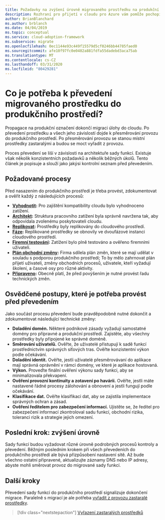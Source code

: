 ```yaml
---
title: Požadavky na zvýšení úrovně migrovaného prostředku na produkční
description: Rozhraní pro přijetí v cloudu pro Azure vám pomůže pochopit běžné úkoly a standardní požadavky na podporu migrovaného prostředku do produkčního prostředí.
author: BrianBlanchard
ms.author: brblanch
ms.date: 04/04/2019
ms.topic: conceptual
ms.service: cloud-adoption-framework
ms.subservice: migrate
ms.openlocfilehash: 0ec1144e93c449f15579d5cf0246bb44785faed0
ms.sourcegitcommit: afe10f97fc0e0402a881fdfa55dadebd3aca75ab
ms.translationtype: MT
ms.contentlocale: cs-CZ
ms.lasthandoff: 03/31/2020
ms.locfileid: "80429281"
---
```

<!-- cSpell:ignore CISO prepromotion -->

<!-- markdownlint-disable MD026 -->

# <a name="what-is-required-to-promote-a-migrated-resource-to-production"></a>Co je potřeba k převedení migrovaného prostředku do produkčního prostředí?

Propagace na produkční označení dokončí migraci úlohy do cloudu. Po převedení prostředku a všech jeho závislostí dojde k přesměrování provozu do produkčního prostředí. Po přesměrování provozu se stanou místní prostředky zastaralými a budou se moct vyřadit z provozu.

Proces převedení se liší v závislosti na architektuře sady funkcí. Existuje však několik konzistentních požadavků a několik běžných úkolů. Tento článek je popisuje a slouží jako jakýsi kontrolní seznam před převedením.

## <a name="prerequisite-processes"></a>Požadované procesy

Před nasazením do produkčního prostředí je třeba provést, zdokumentovat a ověřit každý z následujících procesů:

- **[Vyhodnotit](../assess/index.md):** Pro zajištění kompatibility cloudu bylo vyhodnoceno zatížení.
- **[Architekt](../assess/architect.md):** Struktura pracovního zatížení byla správně navržena tak, aby odpovídala zvolenému poskytovateli cloudu.
- **[Replikovat](../migrate/replicate.md):** Prostředky byly replikovány do cloudového prostředí.
- **[Fáze](../migrate/stage.md):** Replikované prostředky se obnovily ve dvoufázové instanci cloudového prostředí.
- **[Firemní testování](./business-test.md):** Zatížení bylo plně testováno a ověřeno firemními uživateli.
- **[Plán obchodní změny](./business-change-plan.md):** Firma sdílela plán změn, které se mají udělat v souladu s podporou produkčního prostředí; To by mělo zahrnovat plán přijetí uživateli, změny obchodních procesů, uživatele, kteří vyžadují školení, a časové osy pro různé aktivity.
- **[Připraveno](./ready.md):** Obecně platí, že před povýšením je nutné provést řadu technických změn.

## <a name="best-practices-to-execute-prior-to-promotion"></a>Osvědčené postupy, které je potřeba provést před převedením

Jako součást procesu převedení bude pravděpodobně nutné dokončit a zdokumentovat následující technické změny:

- **Doladění domén.** Některé podnikové zásady vyžadují samostatné domény pro přípravné a produkční prostředí. Zajistěte, aby všechny prostředky byly připojené ke správné doméně.
- **Směrování uživatelů.** Ověřte, že uživatelé přistupují k sadě funkcí prostřednictvím správných síťových tras. Ověřte konzistentní výkon podle očekávání.
- **Doladění identit.** Ověřte, jestli uživatelé přesměrovávaní do aplikace mají správná oprávnění v rámci domény, ve které je aplikace hostovaná.
- **Výkon.** Proveďte finální ověření výkonu sady funkcí, aby se minimalizovala překvapení.
- **Ověření provozní kontinuity a zotavení po havárii.** Ověřte, jestli máte nastavené řádné procesy zálohování a obnovení a jestli fungují podle očekávání.
- **Klasifikace dat.** Ověřte klasifikaci dat, aby se zajistila implementace správných ochran a zásad.
- **Ověření ředitelem pro zabezpečení informací.** Ujistěte se, že ředitel pro zabezpečení informací zkontroloval sadu funkcí, obchodní rizika, toleranci rizik a strategie jejich omezení.

## <a name="final-step-promote"></a>Poslední krok: zvýšení úrovně

Sady funkcí budou vyžadovat různé úrovně podrobných procesů kontroly a převedení. Běžným posledním krokem při všech převedeních do produkčního prostředí ale bývá přizpůsobení nastavení sítě. Až bude všechno ostatní připravené, aktualizujte záznamy DNS nebo IP adresy, abyste mohli směrovat provoz do migrované sady funkcí.

## <a name="next-steps"></a>Další kroky

Převedení sady funkcí do produkčního prostředí signalizuje dokončení migrace. Paralelně s migrací je ale potřeba [vyřadit z provozu zastaralé prostředky](./decommission.md).

> [!div class="nextstepaction"]
> [Vyřazení zastaralých prostředků](./decommission.md)
